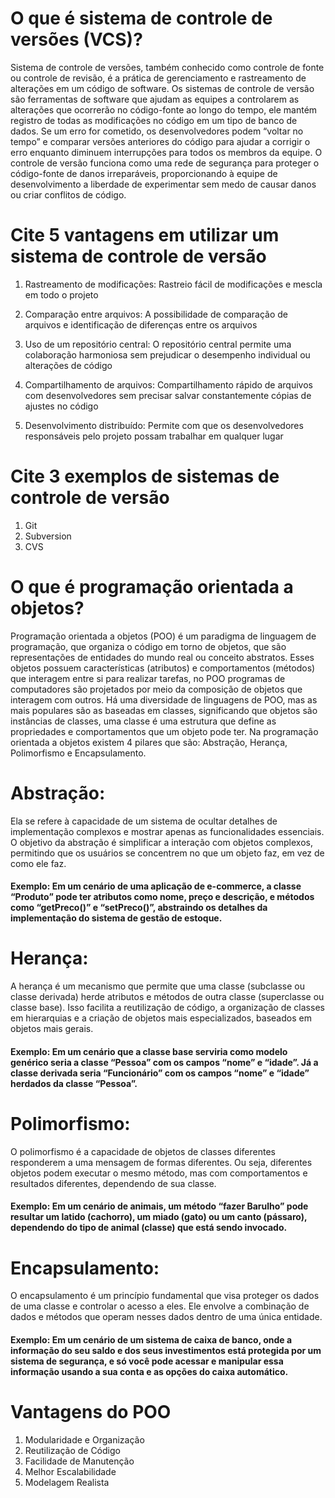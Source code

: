 #	O que é sistema de controle de versões (VCS)?

Sistema de controle de versões, também conhecido como controle de fonte ou controle de revisão, é a prática de gerenciamento e rastreamento de alterações em um código de software. Os sistemas de controle de versão são ferramentas de software que ajudam as equipes a controlarem as alterações que ocorrerão no código-fonte ao longo do tempo, ele mantém registro de todas as modificações no código em um tipo de banco de dados. Se um erro for cometido, os desenvolvedores podem “voltar no tempo” e comparar versões anteriores do código para ajudar a corrigir o erro enquanto diminuem interrupções para todos os membros da equipe. O controle de versão funciona como uma rede de segurança para proteger o código-fonte de danos irreparáveis, proporcionando à equipe de desenvolvimento a liberdade de experimentar sem medo de causar danos ou criar conflitos de código.

#	Cite 5 vantagens em utilizar um sistema de controle de versão

1.	Rastreamento de modificações: Rastreio fácil de modificações e mescla em todo o projeto

2.	Comparação entre arquivos: A possibilidade de comparação de arquivos e identificação de diferenças entre os arquivos 

3.	Uso de um repositório central: O repositório central permite uma colaboração harmoniosa sem prejudicar o desempenho individual ou alterações de código

4.	Compartilhamento de arquivos: Compartilhamento rápido de arquivos com desenvolvedores sem precisar salvar constantemente cópias de ajustes no código

5.	Desenvolvimento distribuído: Permite com que os desenvolvedores responsáveis pelo projeto possam trabalhar em qualquer lugar

#	Cite 3 exemplos de sistemas de controle de versão

1.	Git
2.	Subversion
3.	CVS


# O que é programação orientada a objetos?
Programação orientada a objetos (POO) é um paradigma de linguagem de programação, que organiza o código em torno de objetos, que são representações de entidades do mundo real ou conceito abstratos. Esses objetos possuem características (atributos) e comportamentos (métodos) que interagem entre si para realizar tarefas, no POO programas de computadores são projetados por meio da composição de objetos que interagem com outros. Há uma diversidade de linguagens de POO, mas as mais populares são as baseadas em classes, significando que objetos são instâncias de classes, uma classe é uma estrutura que define as propriedades e comportamentos que um objeto pode ter. Na programação orientada a objetos existem 4 pilares que são: Abstração, Herança, Polimorfismo e Encapsulamento.

# Abstração:
Ela se refere à capacidade de um sistema de ocultar detalhes de implementação complexos e mostrar apenas as funcionalidades essenciais. O objetivo da abstração é simplificar a interação com objetos complexos, permitindo que os usuários se concentrem no que um objeto faz, em vez de como ele faz.
#### Exemplo: Em um cenário de uma aplicação de e-commerce, a classe “Produto” pode ter atributos como nome, preço e descrição, e métodos como “getPreco()” e “setPreco()”, abstraindo os detalhes da implementação do sistema de gestão de estoque.
# Herança:
A herança é um mecanismo que permite que uma classe (subclasse ou classe derivada) herde atributos e métodos de outra classe (superclasse ou classe base). Isso facilita a reutilização de código, a organização de classes em hierarquias e a criação de objetos mais especializados, baseados em objetos mais gerais.
#### Exemplo: Em um cenário que a classe base serviria como modelo genérico seria a classe “Pessoa” com os campos “nome” e “idade”. Já a classe derivada seria “Funcionário” com os campos “nome” e “idade” herdados da classe “Pessoa”.
# Polimorfismo:
O polimorfismo é a capacidade de objetos de classes diferentes responderem a uma mensagem de formas diferentes. Ou seja, diferentes objetos podem executar o mesmo método, mas com comportamentos e resultados diferentes, dependendo de sua classe.
#### Exemplo: Em um cenário de animais, um método “fazer Barulho” pode resultar um latido (cachorro), um miado (gato) ou um canto (pássaro), dependendo do tipo de animal (classe) que está sendo invocado.

# Encapsulamento:
O encapsulamento é um princípio fundamental que visa proteger os dados de uma classe e controlar o acesso a eles. Ele envolve a combinação de dados e métodos que operam nesses dados dentro de uma única entidade.
#### Exemplo: Em um cenário de um sistema de caixa de banco, onde a informação do seu saldo e dos seus investimentos está protegida por um sistema de segurança, e só você pode acessar e manipular essa informação usando a sua conta e as opções do caixa automático.

# Vantagens do POO
1.	Modularidade e Organização
2.	Reutilização de Código
3.	Facilidade de Manutenção
4.	Melhor Escalabilidade
5.	Modelagem Realista
